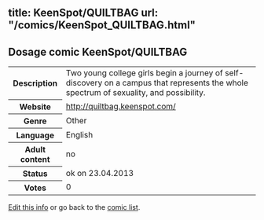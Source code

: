 title: KeenSpot/QUILTBAG
url: "/comics/KeenSpot_QUILTBAG.html"
---
Dosage comic KeenSpot/QUILTBAG
-----------------------------------------

<table class="comicinfo">
<tr>
<th>Description</th><td>Two young college girls begin a journey of self-discovery on a campus that represents the whole spectrum of sexuality, and possibility.</td>
</tr>
<tr>
<th>Website</th><td><a href="http://quiltbag.keenspot.com/">http://quiltbag.keenspot.com/</a></td>
</tr>
<tr>
<th>Genre</th><td>Other</td>
</tr>
<tr>
<th>Language</th><td>English</td>
</tr>
<tr>
<th>Adult content</th><td>no</td>
</tr>
<tr>
<th>Status</th><td>ok on 23.04.2013</td>
</tr>
<tr>
<th>Votes</th><td>0</div></td>
</tr>
</table>

[Edit this info](/comics/KeenSpot_QUILTBAG_edit.html) or go back to the [comic list](../comic-index.html).
